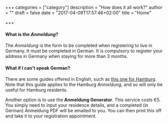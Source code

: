 +++
categories = ["category"]
description = "How does it all work?"
author = ""
draft = false
date = "2017-04-09T17:57:46+02:00"
title = "Home"

+++

#### What is the *Anmeldung*?

The *Anmeldung* is the form to be completed when registering to live in Germany. It must be completed in German. It is compulsory to register your address in Germany when staying for more than 3 months.

#### What if I can't speak German?

There are some guides offered in English, such as <a href="http://english.welcome.hamburg.de/contentblob/2217292/0b9929a8b01b3f615bbf11a946265669/data/an-ummeldung-des-wohnsitzes-englische-ausfuellhilfe.pdf" target="blank">this one for Hamburg</a>. Note that this guide applies to the Hamburg *Anmeldung*, and so will only be useful for Hamburg residents.

Another option is to use the **Anmeldung Generator**. This service costs €5. You simply need to input your residence details, and a completed (in German) Anmeldung PDF will be emailed to you. You can then print this off and take it to your registration appointment.
